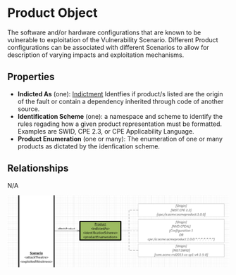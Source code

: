 # Product Object

The software and/or hardware configurations that are known to be vulnerable to exploitation of the Vulnerability Scenario.  Different Product configurations can be associated with different Scenarios to allow for description of varying impacts and exploitation mechanisms. 

## Properties
- **Indicted As** (one):  [Indictment](../values/indictment.md) Identfies if product/s listed are the origin of the fault or contain a dependency inherited through code of another source.
- **Identification Scheme** (one): a namespace and scheme to identify the rules regading how a given product representation must be formatted. Examples are SWID, CPE 2.3, or CPE Applicability Language.
- **Product Enumeration** (one or many): The enumeration of one or many products as dictated by the idenfication scheme. 



## Relationships

N/A

![Product Graph](../figures/graphsnippets/ProductSnippet.png "Product Graph")